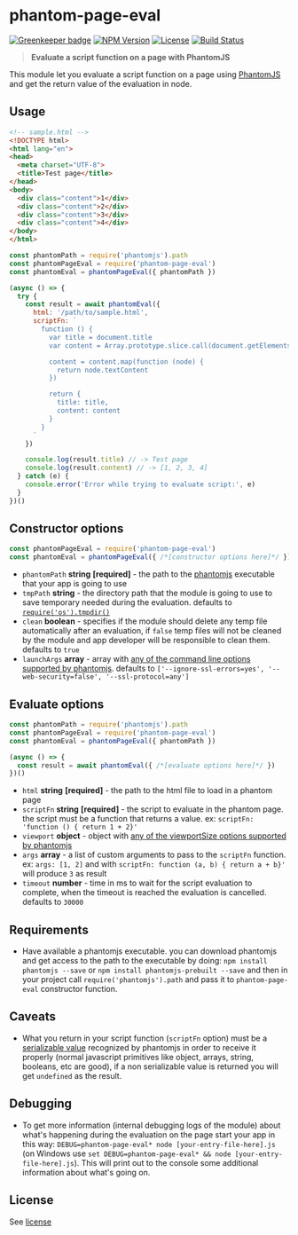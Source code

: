 # phantom-page-eval

[![Greenkeeper badge](https://badges.greenkeeper.io/bjrmatos/phantom-page-eval.svg)](https://greenkeeper.io/)
[![NPM Version](http://img.shields.io/npm/v/phantom-page-eval.svg?style=flat-square)](https://npmjs.com/package/phantom-page-eval)
[![License](http://img.shields.io/npm/l/phantom-page-eval.svg?style=flat-square)](http://opensource.org/licenses/MIT)
[![Build Status](https://travis-ci.org/bjrmatos/phantom-page-eval.png?branch=master)](https://travis-ci.org/bjrmatos/phantom-page-eval)

> **Evaluate a script function on a page with PhantomJS**

This module let you evaluate a script function on a page using [PhantomJS](http://phantomjs.org/) and get the return value of the evaluation in node.

## Usage
```html
<!-- sample.html -->
<!DOCTYPE html>
<html lang="en">
<head>
  <meta charset="UTF-8">
  <title>Test page</title>
</head>
<body>
  <div class="content">1</div>
  <div class="content">2</div>
  <div class="content">3</div>
  <div class="content">4</div>
</body>
</html>
```

```js
const phantomPath = require('phantomjs').path
const phantomPageEval = require('phantom-page-eval')
const phantomEval = phantomPageEval({ phantomPath })

(async () => {
  try {
    const result = await phantomEval({
      html: '/path/to/sample.html',
      scriptFn: `
        function () {
          var title = document.title
          var content = Array.prototype.slice.call(document.getElementsByClassName('content'))

          content = content.map(function (node) {
            return node.textContent
          })

          return {
            title: title,
            content: content
          }
        }
      `
    })

    console.log(result.title) // -> Test page
    console.log(result.content) // -> [1, 2, 3, 4]
  } catch (e) {
    console.error('Error while trying to evaluate script:', e)
  }
})()
```

## Constructor options

```js
const phantomPageEval = require('phantom-page-eval')
const phantomEval = phantomPageEval({ /*[constructor options here]*/ })
```

- `phantomPath` **string** **[required]** - the path to the [phantomjs](http://phantomjs.org/) executable that your app is going to use
- `tmpPath` **string** - the directory path that the module is going to use to save temporary needed during the evaluation. defaults to [`require('os').tmpdir()`](https://nodejs.org/dist/latest-v8.x/docs/api/os.html#os_os_tmpdir)
- `clean` **boolean** - specifies if the module should delete any temp file automatically after an evaluation, if `false` temp files will not be cleaned by the module and app developer will be responsible to clean them. defaults to `true`
- `launchArgs` **array** - array with [any of the command line options supported by phantomjs](http://phantomjs.org/api/command-line.html#command-line-options). defaults to `['--ignore-ssl-errors=yes', '--web-security=false', '--ssl-protocol=any']`

## Evaluate options

```js
const phantomPath = require('phantomjs').path
const phantomPageEval = require('phantom-page-eval')
const phantomEval = phantomPageEval({ phantomPath })

(async () => {
  const result = await phantomEval({ /*[evaluate options here]*/ })
})()
```

- `html` **string** **[required]** - the path to the html file to load in a phantom page
- `scriptFn` **string** **[required]** - the script to evaluate in the phantom page. the script must be a function that returns a value. ex: `scriptFn: 'function () { return 1 + 2}'`
- `viewport` **object** - object with [any of the viewportSize options supported by phantomjs](http://phantomjs.org/api/webpage/property/viewport-size.html)
- `args` **array** - a list of custom arguments to pass to the `scriptFn` function. ex: `args: [1, 2]` and with `scriptFn: function (a, b) { return a + b}'` will produce `3` as result
- `timeout` **number** - time in ms to wait for the script evaluation to complete, when the timeout is reached the evaluation is cancelled. defaults to `30000`

## Requirements

- Have available a phantomjs executable. you can download phantomjs and get access to the path to the executable by doing: `npm install phantomjs --save` or `npm install phantomjs-prebuilt --save` and then in your project call `require('phantomjs').path` and pass it to `phantom-page-eval` constructor function.

## Caveats

- What you return in your script function (`scriptFn` option) must be a [serializable value](https://developer.mozilla.org/en-US/docs/Web/JavaScript/Reference/Global_Objects/JSON/stringify#Description) recognized by phantomjs in order to receive it properly (normal javascript primitives like object, arrays, string, booleans, etc are good), if a non serializable value is returned you will get `undefined` as the result.

## Debugging

- To get more information (internal debugging logs of the module) about what's happening during the evaluation on the page start your app in this way: `DEBUG=phantom-page-eval* node [your-entry-file-here].js` (on Windows use `set DEBUG=phantom-page-eval* && node [your-entry-file-here].js`). This will print out to the console some additional information about what's going on.

## License
See [license](https://github.com/bjrmatos/chrome-page-eval/blob/master/LICENSE)

